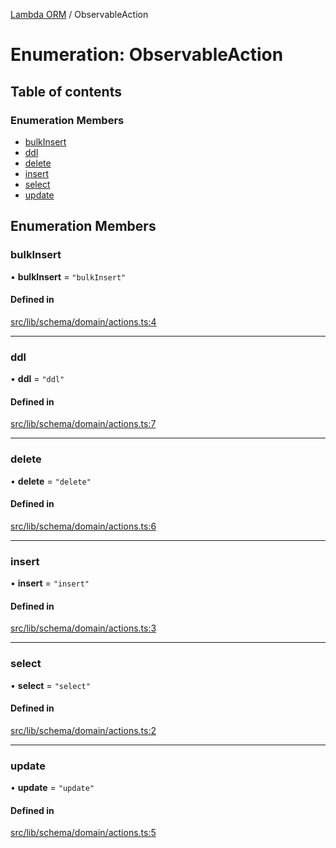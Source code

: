 [Lambda ORM](../README.md) / ObservableAction

# Enumeration: ObservableAction

## Table of contents

### Enumeration Members

- [bulkInsert](ObservableAction.md#bulkinsert)
- [ddl](ObservableAction.md#ddl)
- [delete](ObservableAction.md#delete)
- [insert](ObservableAction.md#insert)
- [select](ObservableAction.md#select)
- [update](ObservableAction.md#update)

## Enumeration Members

### bulkInsert

• **bulkInsert** = ``"bulkInsert"``

#### Defined in

[src/lib/schema/domain/actions.ts:4](https://github.com/FlavioLionelRita/lambdaorm/blob/b06d7548/src/lib/schema/domain/actions.ts#L4)

___

### ddl

• **ddl** = ``"ddl"``

#### Defined in

[src/lib/schema/domain/actions.ts:7](https://github.com/FlavioLionelRita/lambdaorm/blob/b06d7548/src/lib/schema/domain/actions.ts#L7)

___

### delete

• **delete** = ``"delete"``

#### Defined in

[src/lib/schema/domain/actions.ts:6](https://github.com/FlavioLionelRita/lambdaorm/blob/b06d7548/src/lib/schema/domain/actions.ts#L6)

___

### insert

• **insert** = ``"insert"``

#### Defined in

[src/lib/schema/domain/actions.ts:3](https://github.com/FlavioLionelRita/lambdaorm/blob/b06d7548/src/lib/schema/domain/actions.ts#L3)

___

### select

• **select** = ``"select"``

#### Defined in

[src/lib/schema/domain/actions.ts:2](https://github.com/FlavioLionelRita/lambdaorm/blob/b06d7548/src/lib/schema/domain/actions.ts#L2)

___

### update

• **update** = ``"update"``

#### Defined in

[src/lib/schema/domain/actions.ts:5](https://github.com/FlavioLionelRita/lambdaorm/blob/b06d7548/src/lib/schema/domain/actions.ts#L5)
